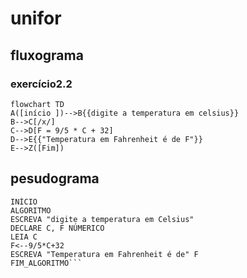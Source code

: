 
# unifor
## fluxograma
### exercício2.2
```mermaid
flowchart TD
A([início ])-->B{{digite a temperatura em celsius}}
B-->C[/x/]
C-->D[F = 9/5 * C + 32]
D-->E{{"Temperatura em Fahrenheit é de F"}}
E-->Z([Fim])

```
## pesudograma
```
INÍCIO
ALGORITMO
ESCREVA "digite a temperatura em Celsius"
DECLARE C, F NÚMERICO
LEIA C
F<--9/5*C+32
ESCREVA "Temperatura em Fahrenheit é de" F
FIM_ALGORITMO```

